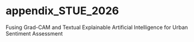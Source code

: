 # appendix_STUE_2026
Fusing Grad-CAM and Textual Explainable Artificial Intelligence for Urban Sentiment Assessment
